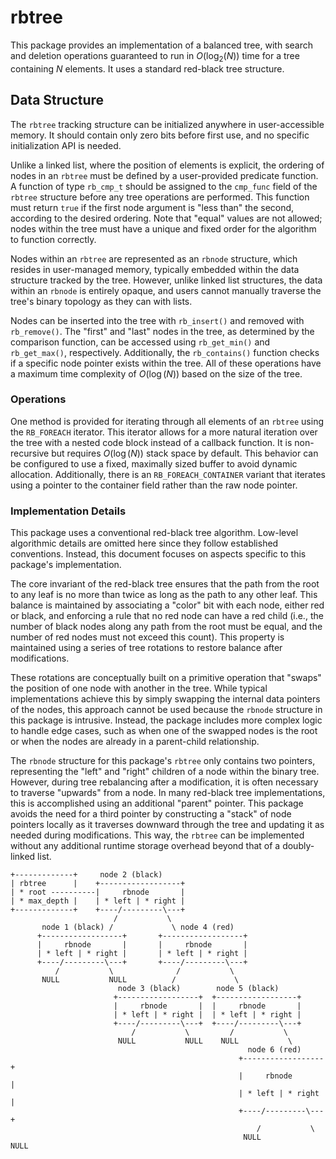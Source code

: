 # rbtree

This package provides an implementation of a balanced tree, with search and
deletion operations guaranteed to run in $O(\log_2(N))$ time for a tree
containing $N$ elements. It uses a standard red-black tree structure.

## Data Structure

The `rbtree` tracking structure can be initialized anywhere in user-accessible
memory. It should contain only zero bits before first use, and no specific
initialization API is needed.

Unlike a linked list, where the position of elements is explicit, the ordering
of nodes in an `rbtree` must be defined by a user-provided predicate function.
A function of type `rb_cmp_t` should be assigned to the `cmp_func` field of the
`rbtree` structure before any tree operations are performed. This function must
return `true` if the first node argument is "less than" the second, according to
the desired ordering. Note that "equal" values are not allowed; nodes within the
tree must have a unique and fixed order for the algorithm to function correctly.

Nodes within an `rbtree` are represented as an `rbnode` structure, which resides
in user-managed memory, typically embedded within the data structure tracked by
the tree. However, unlike linked list structures, the data within an `rbnode` is
entirely opaque, and users cannot manually traverse the tree's binary topology
as they can with lists.

Nodes can be inserted into the tree with `rb_insert()` and removed with
`rb_remove()`. The "first" and "last" nodes in the tree, as determined by the
comparison function, can be accessed using `rb_get_min()` and `rb_get_max()`,
respectively. Additionally, the `rb_contains()` function checks if a specific
node pointer exists within the tree. All of these operations have a maximum time
complexity of $O(\log(N))$ based on the size of the tree.

### Operations

One method is provided for iterating through all elements of an `rbtree` using
the `RB_FOREACH` iterator. This iterator allows for a more natural iteration
over the tree with a nested code block instead of a callback function. It is
non-recursive but requires $O(\log(N))$ stack space by default. This
behavior can be configured to use a fixed, maximally sized buffer to avoid
dynamic allocation. Additionally, there is an `RB_FOREACH_CONTAINER` variant
that iterates using a pointer to the container field rather than the raw node
pointer.

### Implementation Details

This package uses a conventional red-black tree algorithm. Low-level algorithmic
details are omitted here since they follow established conventions. Instead,
this document focuses on aspects specific to this package's implementation.

The core invariant of the red-black tree ensures that the path from the root to
any leaf is no more than twice as long as the path to any other leaf. This
balance is maintained by associating a "color" bit with each node, either red or
black, and enforcing a rule that no red node can have a red child (i.e., the
number of black nodes along any path from the root must be equal, and the number
of red nodes must not exceed this count). This property is maintained using
a series of tree rotations to restore balance after modifications.

These rotations are conceptually built on a primitive operation that "swaps" the
position of one node with another in the tree. While typical implementations
achieve this by simply swapping the internal data pointers of the nodes, this
approach cannot be used because the `rbnode` structure in this package is
intrusive. Instead, the package includes more complex logic to handle edge
cases, such as when one of the swapped nodes is the root or when the nodes are
already in a parent-child relationship.

The `rbnode` structure for this package's `rbtree` only contains two pointers,
representing the "left" and "right" children of a node within the binary tree.
However, during tree rebalancing after a modification, it is often necessary to
traverse "upwards" from a node. In many red-black tree implementations, this is
accomplished using an additional "parent" pointer. This package avoids the need
for a third pointer by constructing a "stack" of node pointers locally as it
traverses downward through the tree and updating it as needed during
modifications. This way, the `rbtree` can be implemented without any additional
runtime storage overhead beyond that of a doubly-linked list.

```
+-------------+     node 2 (black)
| rbtree      |    +------------------+
| * root ----------|     rbnode       |
| * max_depth |    | * left | * right |
+-------------+    +----/---------\---+
                       /           \
       node 1 (black) /             \ node 4 (red)
      +------------------+       +------------------+
      |     rbnode       |       |     rbnode       |
      | * left | * right |       | * left | * right |
      +----/---------\---+       +----/---------\---+
          /           \              /           \
       NULL           NULL          /             \
                        node 3 (black)        node 5 (black)
                       +------------------+  +------------------+
                       |     rbnode       |  |     rbnode       |
                       | * left | * right |  | * left | * right |
                       +----/---------\---+  +----/---------\---+
                           /           \         /           \
                        NULL           NULL    NULL           \
                                                     node 6 (red)
                                                   +------------------+
                                                   |     rbnode       |
                                                   | * left | * right |
                                                   +----/---------\---+
                                                       /           \
                                                    NULL           NULL
```
